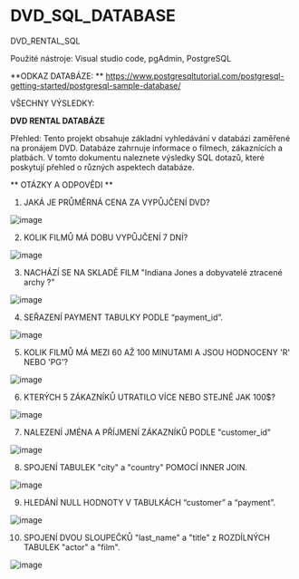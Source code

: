 # DVD_SQL_DATABASE
DVD_RENTAL_SQL

Použité nástroje: Visual studio code, pgAdmin, PostgreSQL 

**ODKAZ DATABÁZE: **
https://www.postgresqltutorial.com/postgresql-getting-started/postgresql-sample-database/ 

VŠECHNY VÝSLEDKY: 

**DVD RENTAL DATABÁZE**

Přehled:
Tento projekt obsahuje základní vyhledávání v databázi zaměřené na pronájem DVD. Databáze zahrnuje informace o filmech, zákaznících a platbách. 
V tomto dokumentu naleznete výsledky SQL dotazů, které poskytují přehled o různých aspektech databáze. 

** OTÁZKY A ODPOVĚDI  **

1. JAKÁ JE PRŮMĚRNÁ CENA ZA VYPŮJČENÍ DVD?

![image](https://github.com/user-attachments/assets/c58cffd3-2938-43b4-9dff-49efdf4058fc)
  
2. KOLIK FILMŮ MÁ DOBU VYPŮJČENÍ 7 DNÍ?

![image](https://github.com/user-attachments/assets/4dfc742f-9144-49ad-88aa-f921e7b7c1dd)

3. NACHÁZÍ SE NA SKLADĚ FILM "Indiana Jones a dobyvatelé ztracené archy ?"
   
![image](https://github.com/user-attachments/assets/aecd1014-fd3c-4ce2-890e-476ceb5784a0)
 
4. SEŘAZENÍ PAYMENT TABULKY PODLE “payment_id”.

![image](https://github.com/user-attachments/assets/971e0d7a-f3f3-4fb7-b5d1-8b983fc5aabc)

5. KOLIK FILMŮ MÁ MEZI 60 AŽ 100 MINUTAMI A JSOU HODNOCENY 'R' NEBO 'PG'?

![image](https://github.com/user-attachments/assets/9de08be2-5c64-4b6a-b00e-1aaa6fa282db)

6. KTERÝCH 5 ZÁKAZNÍKŮ UTRATILO VÍCE NEBO STEJNĚ JAK 100$?

![image](https://github.com/user-attachments/assets/c520f531-d64b-4ca3-87f2-85f42389cfc4)

7. NALEZENÍ JMÉNA A PŘÍJMENÍ ZÁKAZNÍKŮ PODLE "customer_id"

![image](https://github.com/user-attachments/assets/e6661024-a82e-4247-8610-c4bbbb413f74)

8. SPOJENÍ TABULEK "city" a "country" POMOCÍ INNER JOIN.

![image](https://github.com/user-attachments/assets/185bbc6b-66d2-4174-abde-2ecaa029061a)

9. HLEDÁNÍ NULL HODNOTY V TABULKÁCH “customer” a “payment”.

![image](https://github.com/user-attachments/assets/1c497f9c-f43b-4475-8623-370180989cd5)

10. SPOJENÍ DVOU SLOUPEČKŮ "last_name" a "title" z ROZDÍLNÝCH TABULEK "actor" a "film". 

![image](https://github.com/user-attachments/assets/31f71ced-ef9f-450e-ba36-ac3b1abd7e43)

 

 


 

